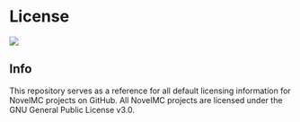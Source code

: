 # License
![](https://img.shields.io/github/issues/NovelMC/License.svg?style=for-the-badge&logo=github)
## Info
This repository serves as a reference for all default licensing information for NovelMC projects on GitHub. All NovelMC projects are licensed under the GNU General Public License v3.0. 
